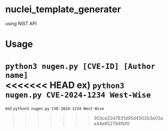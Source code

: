 # nuclei_template_generater
using NIST API


# Usage
`python3 nugen.py [CVE-ID] [Author name]`  
<<<<<<< HEAD
ex) `python3 nugen.py CVE-2024-1234 West-Wise`
=======
ex) `python3 nugen.py CVE-2024-1234 West-Wise`
>>>>>>> 303ce22d7831d95d4002b3e03aa44e652794fbf0

